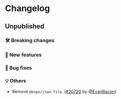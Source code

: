 # Changelog

## Unpublished

### 🛠 Breaking changes

### 🎉 New features

### 🐛 Bug fixes

### 💡 Others

- Remove `@expo/json-file`. ([#20720](https://github.com/expo/expo/pull/20720) by [@EvanBacon](https://github.com/EvanBacon))
